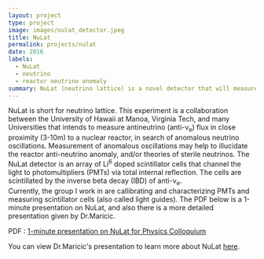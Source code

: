 ```yaml
---
layout: project
type: project
image: images/nulat_detector.jpeg
title: NuLat
permalink: projects/nulat
date: 2016
labels:
  - NuLat
  - neutrino
  - reactor neutrino anomaly
summary: NuLat (neutrino lattice) is a novel detector that will measure inverse beta decay of electron anti-neutrinos in close proximity to a nuclear reactor. 
---
```


  NuLat is short for neutrino lattice. This experiment is a collaboration between the University of Hawaii at Manoa, Virginia Tech, and many Universities that intends to measure antineutrino (anti-ν<sub>e</sub>) flux in close proximity (3-10m) to a nuclear reactor, in search of anomalous neutrino oscillations. Measurement of anomalous oscillations may help to illucidate the reactor anti-neutrino anomaly, and/or theories of sterile neutrinos. The NuLat detector is an array of Li<sup>6</sup> doped scintillator cells that channel the light to photomultipliers (PMTs) via total internal reflection. The cells are scintillated by the inverse beta decay (IBD) of anti-ν<sub>e</sub>. <br>
  Currently, the group I work in are callibrating and characterizing PMTs and measuring scintillator cells (also called light guides). The PDF below is a 1-minute presentation on NuLat, and also there is a more detailed presentation given by Dr.Maricic.
  

PDF : [1-minute presentation on NuLat for Physics Colloquium](NuLat_1-min_final.pdf "NuLat_1-min_final PDF")


You can view Dr.Maricic's presentation to learn more about NuLat [here](  https://www.mpi-hd.mpg.de/WIN2015/talks/neutrino3_maricic.pdf).



